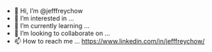 - 👋 Hi, I’m @jefffreychow
- 👀 I’m interested in ...
- 🌱 I’m currently learning ...
- 💞️ I’m looking to collaborate on ...
- 📫 How to reach me ...  https://www.linkedin.com/in/jefffreychow/
<!---
Will update at a later time
--->

<!---
jefffreychow/jefffreychow is a ✨ special ✨ repository because its `README.md` (this file) appears on your GitHub profile.
You can click the Preview link to take a look at your changes.
--->
